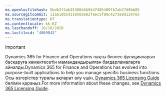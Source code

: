 ```yaml
---
ms.openlocfilehash: 5bdb3f4ab35380d4b94d7405489fb7ab27d8bb85
ms.sourcegitcommit: 11a61db54119503e82faec5f99c4273e8d1247e5
ms.translationtype: HT
ms.contentlocale: kk-KZ
ms.lasthandoff: 10/16/2020
ms.locfileid: "4069843"
---
```

> [!IMPORTANT]
> <span data-ttu-id="ad3fb-101">Dynamics 365 for Finance and Operations нақты бизнес функцияларын басқаруға көмектесетін мамандандырылған бағдарламаларға айналды.</span><span class="sxs-lookup"><span data-stu-id="ad3fb-101">Dynamics 365 for Finance and Operations has evolved into purpose-built applications to help you manage specific business functions.</span></span> <span data-ttu-id="ad3fb-102">Осы өзгерістер туралы ақпарат алу үшін, [Dynamics 365 Licensing Guide](https://mbs.microsoft.com/Files/public/365/Dynamics365LicensingGuide.pdf) бөлімін қараңыз.</span><span class="sxs-lookup"><span data-stu-id="ad3fb-102">For more information about these changes, see [Dynamics 365 Licensing Guide](https://mbs.microsoft.com/Files/public/365/Dynamics365LicensingGuide.pdf).</span></span>
 
